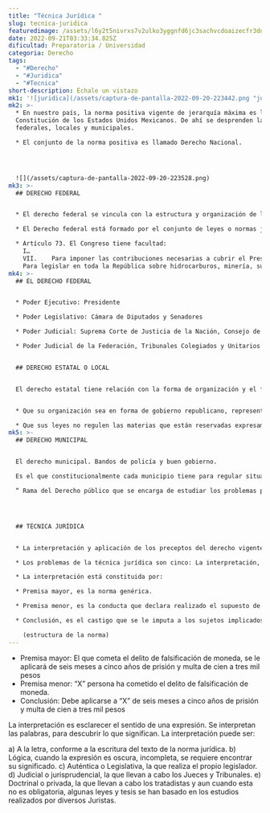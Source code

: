 ```yaml
---
title: "Técnica Jurídica "
slug: tecnica-juridica
featuredimage: /assets/l6y2t5nivrxs7v2ulko3yggnfd6jc3sachvcdoaizecfr3dnitcq_1_0.png
date: 2022-09-21T03:33:34.825Z
dificultad: Preparatoria / Universidad
categoria: Derecho
tags:
  - "#Derecho"
  - "#Juridica"
  - "#Tecnica"
short-description: Échale un vistazo
mk1: '![juridica](/assets/captura-de-pantalla-2022-09-20-223442.png "juridica")'
mk2: >-
  * En nuestro país, la norma positiva vigente de jerarquía máxima es la
  Constitución de los Estados Unidos Mexicanos. De ahí se desprenden las leyes
  federales, locales y municipales.

  * El conjunto de la norma positiva es llamado Derecho Nacional.




  ![](/assets/captura-de-pantalla-2022-09-20-223528.png)
mk3: >-
  ## DERECHO FEDERAL


  * El derecho federal se vincula con la estructura y organización de la República y sus relaciones con otros países. 

  * El Derecho federal está formado por el conjunto de leyes o normas jurídicas dictadas por el Congreso de la Unión que tienen vigencia en todo el territorio nacional.

  * Artículo 73. El Congreso tiene facultad:
    I…
    VII. 	Para imponer las contribuciones necesarias a cubrir el Presupuesto.
    Para legislar en toda la República sobre hidrocarburos, minería, sustancias químicas, explosivos, pirotecnia, industria cinematográfica, comercio, juegos con apuestas y sorteos, intermediación y servicios financieros, energía eléctrica y nuclear y para expedir las leyes del trabajo reglamentarias del artículo 123;
mk4: >-
  ## EL DERECHO FEDERAL


  * Poder Ejecutivo: Presidente

  * Poder Legislativo: Cámara de Diputados y Senadores

  * Poder Judicial: Suprema Corte de Justicia de la Nación, Consejo de la Judicatura Federal, Tribunal Electoral del

  * Poder Judicial de la Federación, Tribunales Colegiados y Unitarios de Circuito y en Juzgados de Distrito.


  ## DERECHO ESTATAL O LOCAL


  El derecho estatal tiene relación con la forma de organización y el funcionamiento de cada estado de la República, con dos limitaciones: 


  * Que su organización sea en forma de gobierno republicano, representativo y popular, teniendo al municipio libre como base de su división territorial y de su organización política y administrativa. 

  * Que sus leyes no regulen las materias que están reservadas expresamente a la Federación
mk5: >-
  ## DERECHO MUNICIPAL


  El derecho municipal. Bandos de policía y buen gobierno. 

  Es el que constitucionalmente cada municipio tiene para regular situaciones que se desarrollen dentro de su ámbito de competencia.

  “ Rama del Derecho público que se encarga de estudiar los problemas políticos jurídicos y sociales que tienen lugar en el municipio (urbanismo, y zonas rurales) a través de ordenamientos jurídicos de la administración pública 




  ## TÉCNICA JURÍDICA


  * La interpretación y aplicación de los preceptos del derecho vigente,  tiene por objeto estudiar los problemas que surgen cuando un juzgador está obligado a aplicar las normas jurídicas generales al caso concreto que le fue planteado y que está obligado a resolver. 

  * Los problemas de la técnica jurídica son cinco: La interpretación, la integración, la vigencia, la retroactividad y los conflictos de las leyes en el tiempo y en el espacio.

  * La interpretación está constituida por:

  * Premisa mayor, es la norma genérica. 

  * Premisa menor, es la conducta que declara realizado el supuesto de la norma. 

  * Conclusión, es el castigo que se le imputa a los sujetos implicados en el caso de las consecuencias del derecho. 

    (estructura de la norma)
---
```

* Premisa mayor: El que cometa el delito de falsificación de moneda, se le aplicará de seis meses a cinco años de prisión y multa de cien a tres mil pesos
* Premisa menor: “X” persona ha cometido el delito de falsificación de moneda. 
* Conclusión: Debe aplicarse a “X” de seis meses a cinco años de prisión y multa de cien a tres mil pesos

La interpretación es esclarecer el sentido de una expresión. Se interpretan las palabras, para descubrir lo que significan. La interpretación puede ser: 

a) A la letra, conforme a la escritura del texto de la norma jurídica. 
b) Lógica, cuando la expresión es oscura, incompleta, se requiere encontrar su significado. 
c) Auténtica o Legislativa, la que realiza el propio legislador. 
d) Judicial o jurisprudencial, la que llevan a cabo los Jueces y Tribunales.
e) Doctrinal o privada, la que llevan a cabo los tratadistas y aun cuando esta no es obligatoria, algunas leyes y tesis se han basado en los estudios realizados por diversos Juristas.